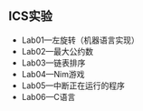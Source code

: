 ## ICS实验

- Lab01—左旋转（机器语言实现）
- Lab02—最大公约数
- Lab03—链表排序
- Lab04—Nim游戏
- Lab05—中断正在运行的程序
- Lab06—C语言
